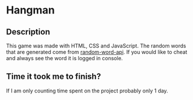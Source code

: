 # Hangman
## Description
This game was made with HTML, CSS and JavaScript. The random words that are generated come from [random-word-api](https://random-word-api.herokuapp.com/word). If you would like to cheat and always see the word it is logged in console.
## Time it took me to finish?
If I am only counting time spent on the project probably only 1 day.
